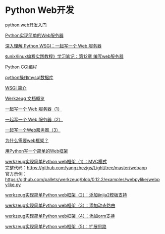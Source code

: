Python Web开发
===

[python web开发入门](https://blog.csdn.net/yz764127031/article/details/71583674)  

[Python实现简单的Web服务器](https://www.shiyanlou.com/courses/552)

[深入理解 Python WSGI：一起写一个 Web 服务器](https://my.oschina.net/leejun2005/blog/486771)  

[《unix/linux编程实践教程》学习笔记：第12章 编写web服务器](https://blog.csdn.net/yz764127031/article/details/63255888)  

[Python CGI编程](http://www.runoob.com/python/python-cgi.html)  

[python操作mysql数据库](http://www.runoob.com/python/python-mysql.html)  

[WSGI 简介](https://blog.csdn.net/on_1y/article/details/18803563)  

[Werkzeug 文档概览](http://werkzeug-docs-cn.readthedocs.io/zh_CN/latest/)  

[一起写一个 Web 服务器（1）](http://python.jobbole.com/81524/?utm_source=blog.jobbole.com&utm_medium=relatedPosts)  

[一起写一个 Web 服务器（2）](http://python.jobbole.com/81523/)  

[一起写一个Web服务器（3）](http://python.jobbole.com/81820/?utm_source=blog.jobbole.com&utm_medium=relatedPosts)  

[为什么需要web框架？](https://blog.csdn.net/yz764127031/article/details/77508982)  

[用Python写一个简单的Web框架](http://www.cnblogs.com/russellluo/p/3338616.html)  

[werkzeug实现简单Python web框架（1）：MVC模式](https://blog.csdn.net/yz764127031/article/details/77829155)  
完整代码：https://github.com/yangzhezjgs/Light/tree/master/webapp  
官方示例：https://github.com/pallets/werkzeug/blob/0.12.2/examples/webpylike/webpylike.py  

[werkzeug实现简单Python web框架（2）：添加jinjia2模板支持](https://blog.csdn.net/yz764127031/article/details/77834679)  

[werkzeug实现简单Python web框架（3）：添加动态路由](https://blog.csdn.net/yz764127031/article/details/77864328)  

[werkzeug实现简单Python web框架（4）：添加orm支持](https://blog.csdn.net/yz764127031/article/details/77835820)  

[werkzeug实现简单Python web框架（5）：扩展思路](https://blog.csdn.net/yz764127031/article/details/77836066)  

[]()  










